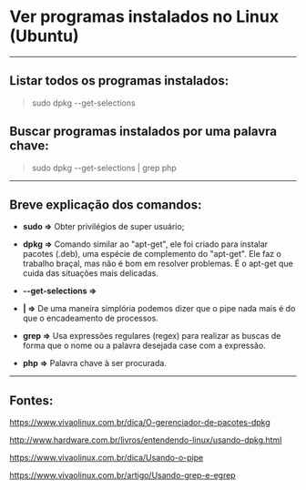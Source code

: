 Ver programas instalados no Linux (Ubuntu)
===============================================

--------------------

## Listar todos os programas instalados:										
	
> sudo dpkg --get-selections


## Buscar programas instalados por uma palavra chave:

> sudo dpkg --get-selections | grep php

--------------------

## Breve explicação dos comandos:

- **sudo =>** Obter privilégios de super usuário;

- **dpkg =>** Comando similar ao "apt-get", ele foi criado para instalar pacotes (.deb), uma espécie de complemento do "apt-get". Ele faz o trabalho braçal, mas não é bom em resolver problemas. É o apt-get que cuida das situações mais delicadas.

- **--get-selections =>**

- **| =>** De uma maneira simplória podemos dizer que o pipe nada mais é do que o encadeamento de processos.

- **grep =>** Usa expressões regulares (regex) para realizar as buscas de forma que o nome ou a palavra desejada case com a expressão.

- **php =>** Palavra chave à ser procurada.

--------------------

## Fontes:

https://www.vivaolinux.com.br/dica/O-gerenciador-de-pacotes-dpkg

http://www.hardware.com.br/livros/entendendo-linux/usando-dpkg.html

https://www.vivaolinux.com.br/dica/Usando-o-pipe

https://www.vivaolinux.com.br/artigo/Usando-grep-e-egrep